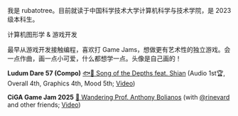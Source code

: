 我是 rubatotree。目前就读于中国科学技术大学计算机科学与技术学院，是 2023 级本科生。

计算机图形学 & 游戏开发

最早从游戏开发接触编程，喜欢打 Game Jams，想做更有艺术性的独立游戏。会一点作曲，画一点小可爱，什么都想学一点。头像是自己画的！

**Ludum Dare 57 (Compo)**   [🐟🫧 Song of the Depths feat. Shian](https://ldjam.com/events/ludum-dare/57/song-of-the-depths-feat-shian) (Audio 1st🏆, Overall 4th, Graphics 4th, Mood 5th; [Video](https://www.bilibili.com/video/BV1WjjwzME2L))

**CiGA Game Jam 2025** [👻 Wandering Prof. Anthony Bolianos](https://github.com/rinevard/CGJ2025) (with [@rinevard](https://github.com/rinevard) and other friends; [Video](https://www.bilibili.com/video/BV1eR3wzCEBK))
